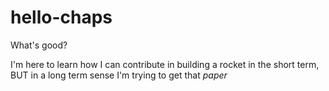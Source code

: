 # hello-chaps

What's good?

I'm here to learn how I can contribute in building a rocket in the short term,
BUT in a long term sense I'm trying to get that $paper$ 
